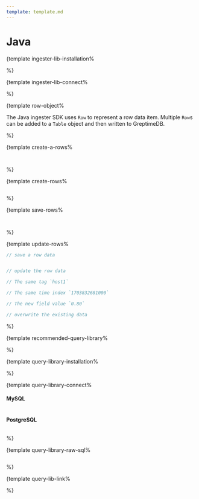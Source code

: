 ```yaml
---
template: template.md
---
```

# Java

<docs-template>

{template ingester-lib-installation%


%}

{template ingester-lib-connect%

%}

{template row-object%

The Java ingester SDK uses `Row` to represent a row data item. Multiple `Row`s can be added to a `Table` object and then written to GreptimeDB.

%}


{template create-a-rows%

```java



```

%}

{template create-rows%

```java


```

%}


{template save-rows%

```java



```

%}

{template update-rows%

```java
// save a row data


// update the row data

// The same tag `host1`

// The same time index `1703832681000`

// The new field value `0.80`

// overwrite the existing data

```
%}


{template recommended-query-library%

<!-- We recommend using the [Gorm](https://gorm.io/) library, which is popular and developer-friendly. -->

%}

{template query-library-installation%


%}

{template query-library-connect%

#### MySQL

```java

```

#### PostgreSQL

```java


```

%}

{template query-library-raw-sql%

```java

```

%}

{template query-lib-link%

<!-- [GORM](https://gorm.io/docs/index.html) -->

%}

</docs-template>

